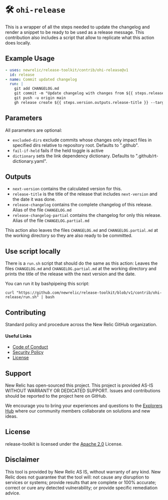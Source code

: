# 🛠️ `ohi-release`

This is a wrapper of all the steps needed to update the changelog and render a snippet to be ready to be used as a release message. This contribution also includes a script that allow to replicate what this action does locally.

## Example Usage

```yaml
- uses: newrelic/release-toolkit/contrib/ohi-release@v1
  id: release
- name: Commit updated changelog
  run: |
    git add CHANGELOG.md
    git commit -m "Update changelog with changes from ${{ steps.release.outputs.next-version }}"
    git push -u origin main
    gh release create ${{ steps.version.outputs.release-title }} --target $(git rev-parse HEAD) --notes-file CHANGELOG.partial.md
```

## Parameters

All parameters are optional:
  * `excluded-dirs` exclude commits whose changes only impact files in specified dirs relative to repository root. Defaults to ".github".
  * `fail-if-held` fails if the held toggle is active
  * `dictionary` sets the link dependency dictionary. Defaults to ".github/rt-dictionary.yaml".

## Outputs

  * `next-version` contains the calculated version for this.
  * `release-title` is the title of the release that includes `next-version` and the date it was done.
  * `release-changelog` contains the complete changelog of this release. Alias of the file `CHANGELOG.md`
  * `release-changelog-partial` contains the changelog for only this release. Alias of the file `CHANGELOG.partial.md`

This action also leaves the files `CHANGELOG.md` and `CHANGELOG.partial.md` at the working directory so they are also ready to be committed.

## Use script locally
There is a `run.sh` script that should do the same as this action: Leaves the files `CHANGELOG.md` and `CHANGELOG.partial.md` at the working directory and prints the title of the release with the next version and the date.

You can run it by bashpipeing this script:
```shell
curl "https://github.com/newrelic/release-toolkit/blob/v1/contrib/ohi-release/run.sh" | bash
```

## Contributing

Standard policy and procedure across the New Relic GitHub organization.

#### Useful Links
* [Code of Conduct](../CODE_OF_CONDUCT.md)
* [Security Policy](../SECURITY.md)
* [License](../LICENSE)

## Support

New Relic has open-sourced this project. This project is provided AS-IS WITHOUT WARRANTY OR DEDICATED SUPPORT. Issues and contributions should be reported to the project here on GitHub.

We encourage you to bring your experiences and questions to the [Explorers Hub](https://discuss.newrelic.com) where our community members collaborate on solutions and new ideas.

## License

release-toolkit is licensed under the [Apache 2.0](http://apache.org/licenses/LICENSE-2.0.txt) License.

## Disclaimer

This tool is provided by New Relic AS IS, without warranty of any kind. New Relic does not guarantee that the tool will: not cause any disruption to services or systems; provide results that are complete or 100% accurate; correct or cure any detected vulnerability; or provide specific remediation advice.
